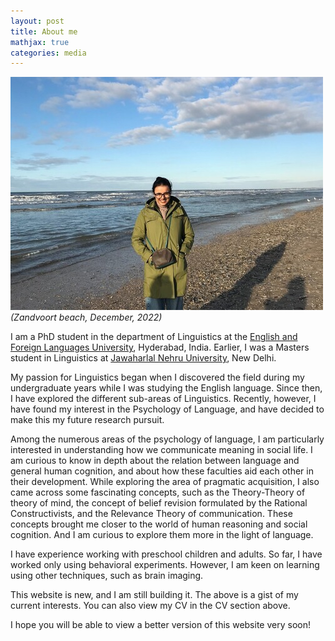 ```yaml
---
layout: post
title: About me
mathjax: true
categories: media
---
```

![Netherlands](website_profile.jpg)
*(Zandvoort beach, December, 2022)*

I am a PhD student in the department of Linguistics at the [English and Foreign Languages University](http://www.efluniversity.ac.in/), Hyderabad, India. Earlier, I was a Masters student in Linguistics at [Jawaharlal Nehru University](https://www.jnu.ac.in/main/), New Delhi. 

My passion for Linguistics began when I discovered the field during my undergraduate years while I was studying the English language. Since then, I have explored the different sub-areas of Linguistics. Recently, however, I have found my interest in the Psychology of Language, and have decided to make this my future research pursuit. 

Among the numerous areas of the psychology of language, I am particularly interested in understanding how we communicate meaning in social life. I am curious to know in depth about the relation between language and general human cognition, and about how these faculties aid each other in their development. While exploring the area of pragmatic acquisition, I also came across some fascinating concepts, such as the Theory-Theory of theory of mind, the concept of belief revision formulated by the Rational Constructivists, and the Relevance Theory of communication. These concepts brought me closer to the world of human reasoning and social cognition. And I am curious to explore them more in the light of language. 

I have experience working with preschool children and adults. So far, I have worked only using behavioral experiments. However, I am keen on learning using other techniques, such as brain imaging. 

This website is new, and I am still building it. The above is a gist of my current interests. You can also view my CV in the CV section above. 

I hope you will be able to view a better version of this website very soon! 
